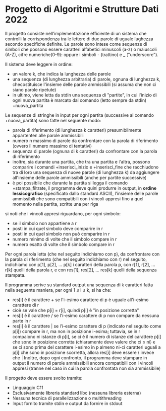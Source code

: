 # Progetto di Algoritmi e Strutture Dati 2022

Il progetto consiste nell'implementazione efficiente di un sistema che controlli la corrispondenza tra le lettere di due parole di uguale lughezza secondo specifiche definite.
Le parole sono intese come sequenze di simboli che possono essere caratteri alfabetici minuscoli (a-z) o maiuscoli (A-Z), cifre numeriche(0-9): oppure i simboli - (trattino) e _ ("underscore").

Il sistema deve leggere in ordine:
- un valore k, che indica la lunghezza delle parole
- una sequenza (di lunghezza arbitraria) di parole, ognuna di lunghezza k, checostituisce l'insieme delle parole ammissibili (si assuma che non ci siano parole ripetute)
- in ultimo, viene letta da stdin una sequenza di "partite", in cui l'inizio di ogni nuova partita è marcato dal comando (letto sempre da stdin) +nuova_partita

Le sequenze di stringhe in input per ogni partita (successive al comando +nuova_partita) sono fatte nel seguente modo:
- parola di riferimento (di lunghezza k caratteri) presumibilmente appartenten alle parole ammissibili
- numero n massimo di parole da confrontare con la parola di riferimento (ovvero il numero massimo di tentativi)
- sequenza di parole (ognuna di k caratteri) da confrontare con la parola di riferimento
- inoltre, sia durante una partita, che tra una partita e l'altra, possono comparire i comandi +inserisci_inizio e +inserisci_fine che racchiudono tra di loro una sequenza di nuove parole (di lunghezza k) da aggiungere all'insieme delle parole ammissibili (anche per partite successive)
- è poi possibile che durante la partita si legga il comando +stampa_filtrate, il programma deve quini produrre in output, in **ordine lessicografico** (specificato dallo standard ASCII), l'insieme delle parole ammissibili che sono compatibili con i vincoli appresi fino a quel momento nella partita, scritte una per riga

si noti che i vincoli appresi riguardano, per ogni simbolo:
- se il simbolo non appartiene a r
- posti in cui quel simbolo deve comparire in r
- posti in cui quel simbolo non può comparire in r
- numero minimo di volte che il simbolo compare in r
- numero esatto di volte che il simbolo compare in r


Per ogni parola letta (che nel seguito indichiamo con p), da confrontare con la parola di riferimento (che nel seguito indichiamo con r) nel seguito, indichiamo con p[1], p[2], … p[k] i caratteri della parola p, con r[1], r[2], … r[k] quelli della parola r, e con res[1], res[2], … res[k] quelli della sequenza stampata.

Il programma scrive su standard output una sequenza di k caratteri fatta nella seguente maniera, per ogni 1 ≤ i ≤ k, si ha che:
- res[i] è il carattere + se l'i-esimo carattere di p è uguale all'i-esimo carattere di r
- cioè se vale che p[i] = r[i], quindi p[i] è "in posizione corretta"
- res[i] è il carattere / se l'i-esimo carattere di p non compare da nessuna parte in r
- res[i] è il carattere | se l'i-esimo carattere di p (indicato nel seguito come p[i]) compare in r,
ma non in posizione i-esima; tuttavia, se in r compaiono ni istanze di p[i], se ci è il numero di
istanze del carattere p[i] che sono in posizione corretta (chiaramente deve valere che ci ≤ ni) e
se ci sono prima del carattere i-esimo in p almeno ni-ci caratteri uguali a p[i] che sono in
posizione scorretta, allora res[i] deve essere / invece che |
Inoltre, dopo ogni confronto, il programma deve stampare in output il numero di parole ammissibili ancora compatibili con i vincoli appresi (tranne nel caso in cui la parola confrontata non sia ammissibile)


Il progetto deve essere svolto tramite:
- Linguaggio C11
- Esclusivamente libreria standard libc (nessuna libreria esterna)
- Nessuna tecnica di parallelizzazione o multithreading
- Input fornito tramite stdin e output da fornire in stdout
